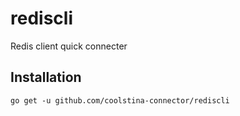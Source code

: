 # rediscli

Redis client quick connecter

## Installation

```shell
go get -u github.com/coolstina-connector/rediscli
```
